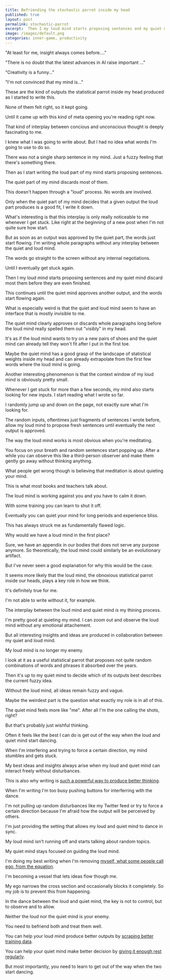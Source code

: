 ```yaml
---
title: Befriending the stochastic parrot inside my head
published: true
layout: post
permalink: stochastic-parrot
excerpt:  Then I my loud mind starts proposing sentences and my quiet mind discard most them before they are even finished.
image: /images/default.png
categories: inner-game, productivity
---
```


"At least for me, insight always comes before...."

"There is no doubt that the latest advances in AI raise important ..."

"Creativity is a funny..."

"I'm not convinced that my mind is..."

These are the kind of outputs the statistical parrot inside my head produced as I started to write this.

None of them felt right, so it kept going.

Until it came up with this kind of meta opening you're reading right now.

That kind of interplay between concious and unconscious thought is deeply fascinating to me.

I knew what I was going to write about. But I had no idea what words I'm going to use to do so.

There was not a single sharp sentence in my mind. Just a fuzzy feeling that there's something there.

Then as I start writing the loud part of my mind starts proposing sentences. 

The quiet part of my mind discards most of them.

This doesn't happen through a "loud" process. No words are involved.

Only when the quiet part of my mind decides that a given output the loud part produces is a good fit, I write it down.

What's interesting is that this interplay is only really noticeable to me whenever I get stuck. Like right at the beginning of a new post when I'm not quite sure how start.

But as soon as an output was approved by the quiet part, the words just start flowing. I'm writing whole paragraphs without any interplay between the quiet and loud mind.

The words go straight to the screen without any internal negotiations.

Until I eventually get stuck again.

Then I my loud mind starts proposing sentences and my quiet mind discard most them before they are even finished.

This continues until the quiet mind approves another output, and the words start flowing again.

What is especially weird is that the quiet and loud mind seem to have an interface that is mostly invisible to me.

The quiet mind clearly approves or discards whole paragraphs long before the loud mind really spelled them out "visibly" in my head.

It's as if the loud mind wants to try on a new pairs of shoes and the quiet mind can already tell they won't fit after I put in the first toe.

Maybe the quiet mind has a good grasp of the landscape of statistical weights inside my head and can already extrapolate from the first few words where the loud mind is going.

Another interesting phenomenon is that the context window of my loud mind is obviously pretty small. 

Whenever I get stuck for more than a few seconds, my mind also starts looking for new inputs. I start reading what I wrote so far. 

I randomly jump up and down on the page, not exactly sure what I'm looking for.

The random inputs, oftentimes just fragments of sentences I wrote before, allow my loud mind to propose fresh sentences until eventually the next output is approved.

The way the loud mind works is most obvious when you're meditating.

You focus on your breath and random sentences start popping up. After a while you can observe this like a third-person observer and make them gently go away without thinking anything.

What people get wrong though is believing that meditation is about quieting your mind.

This is what most books and teachers talk about.

The loud mind is working against you and you have to calm it down.

With some training you can learn to shut it off.

Eventually you can quiet your mind for long periods and experience bliss.

This has always struck me as fundamentally flawed logic.

Why would we have a loud mind in the first place? 

Sure, we have an appendix in our bodies that does not serve any purpose anymore. So theoretically, the loud mind could similarly be an evolutionary artifact.

But I've never seen a good explanation for why this would be the case.

It seems more likely that the loud mind, the obnoxious statistical parrot inside our heads, plays a key role in how we think.

It's definitely true for me. 

I'm not able to write without it, for example.

The interplay between the loud mind and quiet mind *is* my thining process.

I'm pretty good at quieting my mind. I can zoom out and observe the loud mind without any emotional attachement.

But all interesting insights and ideas are produced in collaboration between my quiet and loud mind.

My loud mind is no longer my enemy.

I look at it as a useful statistical parrot that proposes not quite random combinations of words and phrases it absorbed over the years.

Then it's up to my quiet mind to decide which of its outputs best describes the current fuzzy idea.

Without the loud mind, all ideas remain fuzzy and vague.

Maybe the weirdest part is the question what exactly my role is in all of this.

The quiet mind feels more like "me". After all I'm the one calling the shots, right?

But that's probably just wishful thinking.

Often it feels like the best I can do is get out of the way when the loud and quiet mind start dancing.

When I'm interfering and trying to force a certain direction, my mind stumbles and gets stuck.

My best ideas and insights always arise when my loud and quiet mind can interact freely without disturbances.

This is also why writing is [such a powerful way to produce better thinking](https://notes.andymatuschak.org/zGEw4kJNMh8aK19aD2NyV6r).

When I'm writing I'm too busy pushing buttons for interferring with the dance.

I'm not pulling up random disturbances like my Twitter feed or try to force a certain direction because I'm afraid how the output will be perceived by others.

I'm just providing the setting that allows my loud and quiet mind to dance in sync.

My loud mind isn't running off and starts talking about random topics.

My quiet mind stays focused on guiding the loud mind.

I'm doing my best writing when I'm removing [myself, what some people call ego, from the equation](https://jakobgreenfeld.com/charismatic-writing).

I'm becoming a vessel that lets ideas flow though me. 

My ego narrows the cross section and occasionally blocks it completely. So my job is to prevent this from happening.

In the dance between the loud and quiet mind, the key is not to control, but to observe and to allow. 

Neither the loud nor the quiet mind is your enemy. 

You need to befriend both and treat them well.

You can help your loud mind produce better outputs by [scraping better training data](https://www.henrikkarlsson.xyz/p/training-data).

You can help your quiet mind make better decision by [giving it enough rest regularly](/attentional-space).

But most importantly, you need to learn to get out of the way when the two start dancing.